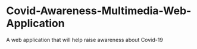 # Covid-Awareness-Multimedia-Web-Application
A web application that will help raise awareness about Covid-19
